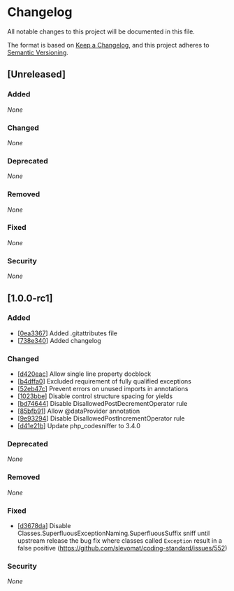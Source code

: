 # Changelog

All notable changes to this project will be documented in this file.

The format is based on [Keep a Changelog](https://keepachangelog.com/en/1.0.0/),
and this project adheres to [Semantic Versioning](https://semver.org/spec/v2.0.0.html).

## [Unreleased]

### Added

*None*

### Changed

*None*

### Deprecated

*None*

### Removed

*None*

### Fixed

*None*

### Security

*None*

## [1.0.0-rc1]

### Added

- [[0ea3367](https://github.com/HarmonyIO/PHP-CodeSniffer-Ruleset/commit/0ea33679e9ccf78b2aec889ebef89ba876464c4f)] Added .gitattributes file
- [[738e340](https://github.com/HarmonyIO/PHP-CodeSniffer-Ruleset/commit/738e34025d3c18460aa96a89e18273653cb70aa4)] Added changelog 

### Changed

- [[d420eac](https://github.com/HarmonyIO/PHP-CodeSniffer-Ruleset/commit/d420eac5ef5c42f0efc0b0302fd9981ecb435660)] Allow single line property docblock
- [[b4dffa0](https://github.com/HarmonyIO/PHP-CodeSniffer-Ruleset/commit/b4dffa09b891c07a89322e61c7b999e7998822f8)] Excluded requirement of fully qualified exceptions 
- [[52eb47c](https://github.com/HarmonyIO/PHP-CodeSniffer-Ruleset/commit/52eb47cead6676e3b91cae625644871613a9e514)] Prevent errors on unused imports in annotations
- [[1023bbe](https://github.com/HarmonyIO/PHP-CodeSniffer-Ruleset/commit/1023bbeba0c631e59f20a31a4ad4d191d7ed8825)] Disable control structure spacing for yields
- [[bd74644](https://github.com/HarmonyIO/PHP-CodeSniffer-Ruleset/commit/bd746444e6d715899d464ab6d4763a4abda78137)] Disable DisallowedPostDecrementOperator rule
- [[85bfb91](https://github.com/HarmonyIO/PHP-CodeSniffer-Ruleset/commit/85bfb91fb829f084ff00c8e19f529c3a6f8e5308)] Allow @dataProvider annotation 
- [[9e93294](https://github.com/HarmonyIO/PHP-CodeSniffer-Ruleset/commit/9e9329473f6cf000cb21bbca76b5498537a0753e)] Disable DisallowedPostIncrementOperator rule
- [[d41e21b](https://github.com/HarmonyIO/PHP-CodeSniffer-Ruleset/commit/d41e21b1c3166d96688b9f905200113b8cd72337)] Update php_codesniffer to 3.4.0

### Deprecated

*None*

### Removed

*None*

### Fixed

- [[d3678da](https://github.com/HarmonyIO/PHP-CodeSniffer-Ruleset/commit/d3678daabd50b81e88cacda3053f1e22f61a0f1b)] Disable Classes.SuperfluousExceptionNaming.SuperfluousSuffix sniff until upstream release the bug fix where classes called `Exception` result in a false positive (https://github.com/slevomat/coding-standard/issues/552)

### Security

*None*
